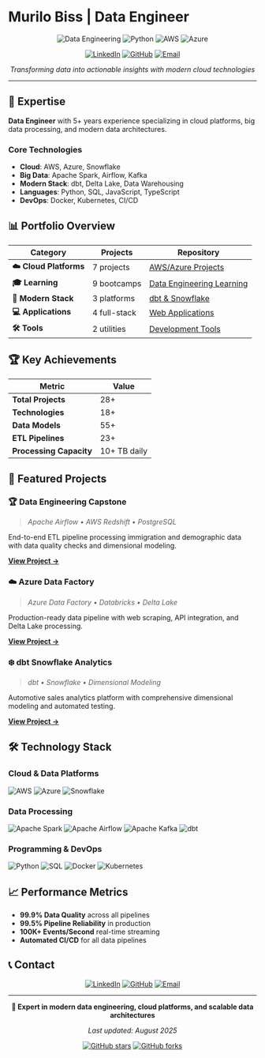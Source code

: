 # Murilo Biss | Data Engineer

<div align="center">

![Data Engineering](https://img.shields.io/badge/Data%20Engineering-Expert-blue?style=for-the-badge&logo=apache-spark)
![Python](https://img.shields.io/badge/Python-3.8%2B-blue?style=for-the-badge&logo=python)
![AWS](https://img.shields.io/badge/AWS-Certified-orange?style=for-the-badge&logo=amazon-aws)
![Azure](https://img.shields.io/badge/Azure-Expert-blue?style=for-the-badge&logo=microsoft-azure)

[![LinkedIn](https://img.shields.io/badge/LinkedIn-Connect-blue?style=for-the-badge&logo=linkedin)](https://www.linkedin.com/in/murilobiss/)
[![GitHub](https://img.shields.io/badge/GitHub-@murilobiss-dataeng-black?style=for-the-badge&logo=github)](https://github.com/murilobiss-dataeng)
[![Email](https://img.shields.io/badge/Email-Contact-red?style=for-the-badge&logo=gmail)](mailto:murilobiss@gmail.com)

*Transforming data into actionable insights with modern cloud technologies*

</div>

---

## 🚀 Expertise

**Data Engineer** with 5+ years experience specializing in cloud platforms, big data processing, and modern data architectures.

### **Core Technologies**
- **Cloud**: AWS, Azure, Snowflake
- **Big Data**: Apache Spark, Airflow, Kafka
- **Modern Stack**: dbt, Delta Lake, Data Warehousing
- **Languages**: Python, SQL, JavaScript, TypeScript
- **DevOps**: Docker, Kubernetes, CI/CD

## 📊 Portfolio Overview

| **Category** | **Projects** | **Repository** |
|--------------|--------------|----------------|
| **☁️ Cloud Platforms** | 7 projects | [AWS/Azure Projects](https://github.com/murilobiss-dataeng/aws-data-engineering-projects) |
| **🎓 Learning** | 9 bootcamps | [Data Engineering Learning](https://github.com/murilobiss-dataeng/data-engineering-learning) |
| **🔄 Modern Stack** | 3 platforms | [dbt & Snowflake](https://github.com/murilobiss-dataeng/modern-data-stack-projects) |
| **💻 Applications** | 4 full-stack | [Web Applications](https://github.com/murilobiss-dataeng/full-stack-applications) |
| **🛠️ Tools** | 2 utilities | [Development Tools](https://github.com/murilobiss-dataeng/data-engineering-tools) |

## 🏆 Key Achievements

<div align="center">

| **Metric** | **Value** |
|------------|-----------|
| **Total Projects** | 28+ |
| **Technologies** | 18+ |
| **Data Models** | 55+ |
| **ETL Pipelines** | 23+ |
| **Processing Capacity** | 10+ TB daily |

</div>

## 🎯 Featured Projects

### **🏆 Data Engineering Capstone**
> *Apache Airflow • AWS Redshift • PostgreSQL*

End-to-end ETL pipeline processing immigration and demographic data with data quality checks and dimensional modeling.

**[View Project →](https://github.com/murilobiss-dataeng/data-engineering-learning)**

### **☁️ Azure Data Factory**
> *Azure Data Factory • Databricks • Delta Lake*

Production-ready data pipeline with web scraping, API integration, and Delta Lake processing.

**[View Project →](https://github.com/murilobiss-dataeng/azure-data-engineering-projects)**

### **❄️ dbt Snowflake Analytics**
> *dbt • Snowflake • Dimensional Modeling*

Automotive sales analytics platform with comprehensive dimensional modeling and automated testing.

**[View Project →](https://github.com/murilobiss-dataeng/modern-data-stack-projects)**

## 🛠️ Technology Stack

### **Cloud & Data Platforms**
![AWS](https://img.shields.io/badge/AWS-Redshift%20%7C%20Lambda%20%7C%20S3-orange?style=flat-square&logo=amazon-aws)
![Azure](https://img.shields.io/badge/Azure-Data%20Factory%20%7C%20Databricks-blue?style=flat-square&logo=microsoft-azure)
![Snowflake](https://img.shields.io/badge/Snowflake-Data%20Warehouse-29B5E8?style=flat-square&logo=snowflake)

### **Data Processing**
![Apache Spark](https://img.shields.io/badge/Apache%20Spark-PySpark%20%7C%20Streaming-E25A1C?style=flat-square&logo=apache-spark)
![Apache Airflow](https://img.shields.io/badge/Apache%20Airflow-Orchestration-017CEE?style=flat-square&logo=apache-airflow)
![Apache Kafka](https://img.shields.io/badge/Apache%20Kafka-Real--time%20Streaming-231F20?style=flat-square&logo=apache-kafka)
![dbt](https://img.shields.io/badge/dbt-Data%20Build%20Tool-FF694B?style=flat-square&logo=dbt)

### **Programming & DevOps**
![Python](https://img.shields.io/badge/Python-3.8%2B-blue?style=flat-square&logo=python)
![SQL](https://img.shields.io/badge/SQL-Advanced-green?style=flat-square&logo=mysql)
![Docker](https://img.shields.io/badge/Docker-Containerization-2496ED?style=flat-square&logo=docker)
![Kubernetes](https://img.shields.io/badge/Kubernetes-Orchestration-326CE5?style=flat-square&logo=kubernetes)

## 📈 Performance Metrics

- **99.9% Data Quality** across all pipelines
- **99.5% Pipeline Reliability** in production
- **100K+ Events/Second** real-time streaming
- **Automated CI/CD** for all data pipelines

## 📞 Contact

<div align="center">

[![LinkedIn](https://img.shields.io/badge/LinkedIn-Connect%20with%20Murilo-blue?style=for-the-badge&logo=linkedin)](https://www.linkedin.com/in/murilobiss/)
[![GitHub](https://img.shields.io/badge/GitHub-Follow%20@murilobiss-dataeng-black?style=for-the-badge&logo=github)](https://github.com/murilobiss-dataeng)
[![Email](https://img.shields.io/badge/Email-Get%20in%20Touch-red?style=for-the-badge&logo=gmail)](mailto:murilobiss@gmail.com)

</div>

---

<div align="center">

**🌟 Expert in modern data engineering, cloud platforms, and scalable data architectures**

*Last updated: August 2025*

[![GitHub stars](https://img.shields.io/github/stars/murilobiss-dataeng/murilobiss-dataeng?style=social)](https://github.com/murilobiss-dataeng/murilobiss-dataeng)
[![GitHub forks](https://img.shields.io/github/forks/murilobiss-dataeng/murilobiss-dataeng?style=social)](https://github.com/murilobiss-dataeng/murilobiss-dataeng)

</div> 